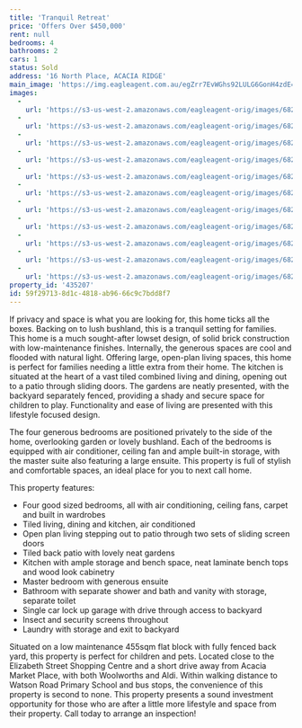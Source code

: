 ```yaml
---
title: 'Tranquil Retreat'
price: 'Offers Over $450,000'
rent: null
bedrooms: 4
bathrooms: 2
cars: 1
status: Sold
address: '16 North Place, ACACIA RIDGE'
main_image: 'https://img.eagleagent.com.au/egZrr7EvWGhs92LULG6GonH4zdE=/1280x854/smart/https://s3-us-west-2.amazonaws.com/eagleagent-orig/images/6821716/127343954-image-M.jpg'
images:
  -
    url: 'https://s3-us-west-2.amazonaws.com/eagleagent-orig/images/6821726/127343954-image-J.jpg'
  -
    url: 'https://s3-us-west-2.amazonaws.com/eagleagent-orig/images/6821725/127343954-image-I.jpg'
  -
    url: 'https://s3-us-west-2.amazonaws.com/eagleagent-orig/images/6821724/127343954-image-H.jpg'
  -
    url: 'https://s3-us-west-2.amazonaws.com/eagleagent-orig/images/6821723/127343954-image-G.jpg'
  -
    url: 'https://s3-us-west-2.amazonaws.com/eagleagent-orig/images/6821722/127343954-image-F.jpg'
  -
    url: 'https://s3-us-west-2.amazonaws.com/eagleagent-orig/images/6821721/127343954-image-E.jpg'
  -
    url: 'https://s3-us-west-2.amazonaws.com/eagleagent-orig/images/6821720/127343954-image-D.jpg'
  -
    url: 'https://s3-us-west-2.amazonaws.com/eagleagent-orig/images/6821719/127343954-image-C.jpg'
  -
    url: 'https://s3-us-west-2.amazonaws.com/eagleagent-orig/images/6821718/127343954-image-B.jpg'
  -
    url: 'https://s3-us-west-2.amazonaws.com/eagleagent-orig/images/6821717/127343954-image-A.jpg'
  -
    url: 'https://s3-us-west-2.amazonaws.com/eagleagent-orig/images/6821716/127343954-image-M.jpg'
property_id: '435207'
id: 59f29713-8d1c-4818-ab96-66c9c7bdd8f7
---
```

If privacy and space is what you are looking for, this home ticks all the boxes. Backing on to lush bushland, this is a tranquil setting for families. This home is a much sought-after lowset design, of solid brick construction with low-maintenance finishes. Internally, the generous spaces are cool and flooded with natural light. Offering large, open-plan living spaces, this home is perfect for families needing a little extra from their home. The kitchen is situated at the heart of a vast tiled combined living and dining, opening out to a patio through sliding doors. The gardens are neatly presented, with the backyard separately fenced, providing a shady and secure space for children to play. Functionality and ease of living are presented with this lifestyle focused design.

The four generous bedrooms are positioned privately to the side of the home, overlooking garden or lovely bushland. Each of the bedrooms is equipped with air conditioner, ceiling fan and ample built-in storage, with the master suite also featuring a large ensuite. This property is full of stylish and comfortable spaces, an ideal place for you to next call home.

This property features:

*  Four good sized bedrooms, all with air conditioning, ceiling fans, carpet and built in wardrobes
*  Tiled living, dining and kitchen, air conditioned
*  Open plan living stepping out to patio through two sets of sliding screen doors
*  Tiled back patio with lovely neat gardens
*  Kitchen with ample storage and bench space, neat laminate bench tops and wood look cabinetry
*  Master bedroom with generous ensuite
*  Bathroom with separate shower and bath and vanity with storage, separate toilet
*  Single car lock up garage with drive through access to backyard
*  Insect and security screens throughout
*  Laundry with storage and exit to backyard

Situated on a low maintenance 455sqm flat block with fully fenced back yard, this property is perfect for children and pets. Located close to the Elizabeth Street Shopping Centre and a short drive away from Acacia Market Place, with both Woolworths and Aldi. Within walking distance to Watson Road Primary School and bus stops, the convenience of this property is second to none. This property presents a sound investment opportunity for those who are after a little more lifestyle and space from their property. Call today to arrange an inspection!